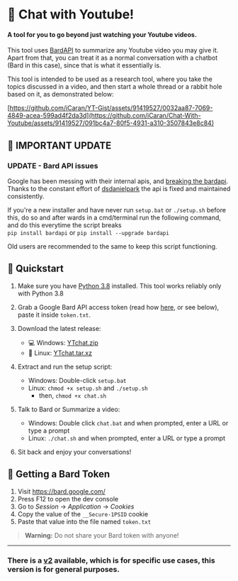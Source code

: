 # 💬 Chat with Youtube!  

#### A tool for you to go beyond just watching your Youtube videos.  

This tool uses [BardAPI](https://github.com/dsdanielpark/Bard-API/) to summarize any Youtube video you may give it. Apart from that, you can treat it as a normal conversation with a chatbot (Bard in this case), since that is what it essentially is.   

This tool is intended to be used as a research tool, where you take the topics discussed in a video, and then start a whole thread or a rabbit hole based on it, as demonstrated below:  

[https://github.com/iCaran/YT-Gist/assets/91419527/0032aa87-7069-4849-acea-599ad4f2da3d](https://github.com/iCaran/Chat-With-Youtube/assets/91419527/091bc4a7-80f5-4931-a310-3507843e8c84) 

## 🔔 IMPORTANT UPDATE   

### UPDATE - Bard API issues    

Google has been messing with their internal apis, and [breaking the bardapi](https://github.com/dsdanielpark/Bard-API/issues/80).  
Thanks to the constant effort of [dsdanielpark](https://github.com/dsdanielpark) the api is fixed and maintained consistently.

If you're a new installer and have never run `setup.bat` or `./setup.sh` before this, do so and after wards in a cmd/terminal run the following command, and do this everytime the script breaks  
`pip install bardapi` or `pip install --upgrade bardapi`    

Old users are recommended to the same to keep this script functioning. 

## 🚀 Quickstart  

1. Make sure you have [Python 3.8](https://www.python.org/downloads/release/python-3810/) installed. This tool works reliably only with Python 3.8     

2. Grab a Google Bard API access token (read how [here](https://github.com/dsdanielpark/Bard-API#readme), or see below), paste it inside `token.txt`.      

3. Download the latest release:   
   - 💻 Windows: [YTchat.zip](https://github.com/iCaran/Chat-With-Youtube/releases/download/v1.0.0/YTchat.zip)    
   - 🐧 Linux: [YTchat.tar.xz](https://github.com/iCaran/Chat-With-Youtube/releases/download/v1.0.0/YTchat.tar.xz)   

4. Extract and run the setup script:   
   - Windows: Double-click `setup.bat`   
   - Linux: `chmod +x setup.sh` and `./setup.sh`    
      - then, `chmod +x chat.sh`
   
5. Talk to Bard or Summarize a video:    
   - Windows: Double click `chat.bat` and when prompted, enter a URL or type a prompt   
   - Linux: `./chat.sh` and when prompted, enter a URL or type a prompt   

6. Sit back and enjoy your conversations!   

## 🔑 Getting a Bard Token     

1. Visit https://bard.google.com/  
2. Press F12 to open the dev console     
3. Go to *Session* -> *Application* -> *Cookies*         
4. Copy the value of the `__Secure-1PSID` cookie   
5. Paste that value into the file named `token.txt`   

> **Warning:** Do not share your Bard token with anyone!
---
### There is a [v2](https://github.com/iCaran/Chat-With-Youtube/tree/gensim) available, which is for specific use cases, this version is for general purposes.
